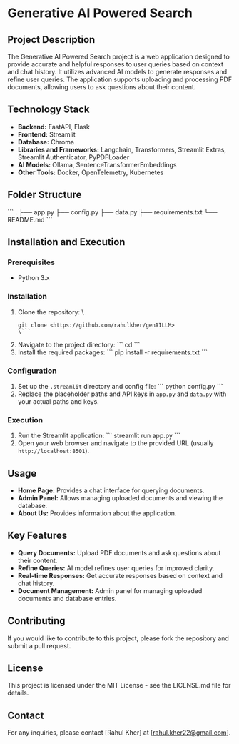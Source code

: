 
# Generative AI Powered Search

## Project Description
The Generative AI Powered Search project is a web application designed to provide accurate and helpful responses to user queries based on context and chat history. It utilizes advanced AI models to generate responses and refine user queries. The application supports uploading and processing PDF documents, allowing users to ask questions about their content.

## Technology Stack
- **Backend:** FastAPI, Flask
- **Frontend:** Streamlit
- **Database:** Chroma
- **Libraries and Frameworks:** Langchain, Transformers, Streamlit Extras, Streamlit Authenticator, PyPDFLoader
- **AI Models:** Ollama, SentenceTransformerEmbeddings
- **Other Tools:** Docker, OpenTelemetry, Kubernetes

## Folder Structure
\```
.
├── app.py
├── config.py
├── data.py
├── requirements.txt
└── README.md
\```

## Installation and Execution

### Prerequisites
- Python 3.x

### Installation
1. Clone the repository:
    \
    ```
    git clone <https://github.com/rahulkher/genAILLM>
    \```
2. Navigate to the project directory:
    \```
    cd <project-directory>
    \```
3. Install the required packages:
    \```
    pip install -r requirements.txt
    \```

### Configuration
1. Set up the `.streamlit` directory and config file:
    \```
    python config.py
    \```
2. Replace the placeholder paths and API keys in `app.py` and `data.py` with your actual paths and keys.

### Execution
1. Run the Streamlit application:
    \```
    streamlit run app.py
    \```
2. Open your web browser and navigate to the provided URL (usually `http://localhost:8501`).

## Usage
- **Home Page:** Provides a chat interface for querying documents.
- **Admin Panel:** Allows managing uploaded documents and viewing the database.
- **About Us:** Provides information about the application.

## Key Features
- **Query Documents:** Upload PDF documents and ask questions about their content.
- **Refine Queries:** AI model refines user queries for improved clarity.
- **Real-time Responses:** Get accurate responses based on context and chat history.
- **Document Management:** Admin panel for managing uploaded documents and database entries.

## Contributing
If you would like to contribute to this project, please fork the repository and submit a pull request.

## License
This project is licensed under the MIT License - see the LICENSE.md file for details.

## Contact
For any inquiries, please contact [Rahul Kher] at [rahul.kher22@gmail.com].
